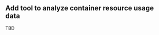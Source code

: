 ## Add tool to analyze container resource usage data
<!--
type: feature
scope: external
affected: all
-->

TBD
